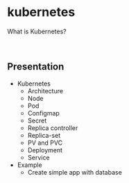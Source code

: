 # kubernetes

What is Kubernetes?

<br />

## Presentation

- Kubernetes
  - Architecture
  - Node
  - Pod
  - Configmap
  - Secret
  - Replica controller
  - Replica-set
  - PV and PVC
  - Deployment
  - Service
- Example
  - Create simple app with database
